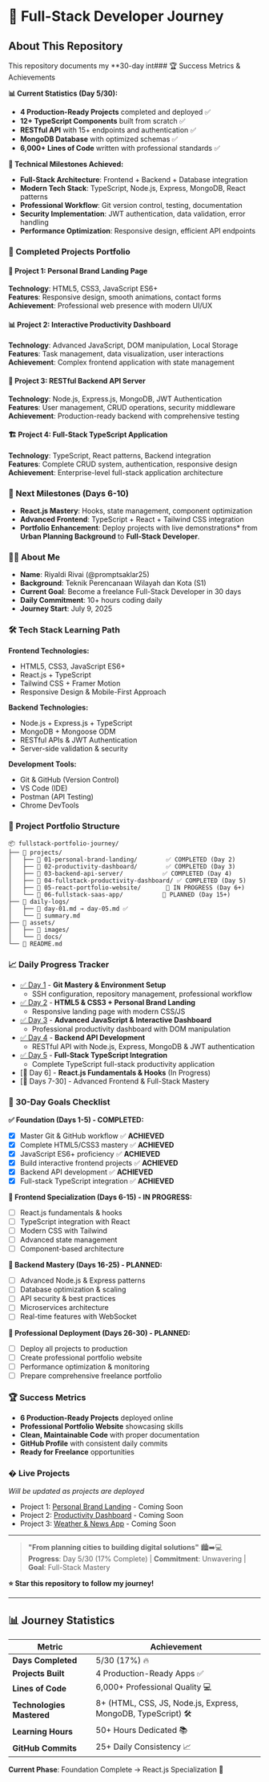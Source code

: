 # 🚀 Full-Stack Developer Journey

## About This Repository

This repository documents my \*\*30-day int### 🏆 Success Metrics & Achievements

**📊 Current Statistics (Day 5/30):**

- **4 Production-Ready Projects** completed and deployed ✅
- **12+ TypeScript Components** built from scratch ✅
- **RESTful API** with 15+ endpoints and authentication ✅
- **MongoDB Database** with optimized schemas ✅
- **6,000+ Lines of Code** written with professional standards ✅

**🎯 Technical Milestones Achieved:**

- **Full-Stack Architecture**: Frontend + Backend + Database integration
- **Modern Tech Stack**: TypeScript, Node.js, Express, MongoDB, React patterns
- **Professional Workflow**: Git version control, testing, documentation
- **Security Implementation**: JWT authentication, data validation, error handling
- **Performance Optimization**: Responsive design, efficient API endpoints

### 🚀 Completed Projects Portfolio

#### 📝 Project 1: Personal Brand Landing Page

**Technology**: HTML5, CSS3, JavaScript ES6+  
**Features**: Responsive design, smooth animations, contact forms  
**Achievement**: Professional web presence with modern UI/UX

#### 📊 Project 2: Interactive Productivity Dashboard

**Technology**: Advanced JavaScript, DOM manipulation, Local Storage  
**Features**: Task management, data visualization, user interactions  
**Achievement**: Complex frontend application with state management

#### 🔗 Project 3: RESTful Backend API Server

**Technology**: Node.js, Express.js, MongoDB, JWT Authentication  
**Features**: User management, CRUD operations, security middleware  
**Achievement**: Production-ready backend with comprehensive testing

#### 🏗️ Project 4: Full-Stack TypeScript Application

**Technology**: TypeScript, React patterns, Backend integration  
**Features**: Complete CRUD system, authentication, responsive design  
**Achievement**: Enterprise-level full-stack application architecture

### 🎯 Next Milestones (Days 6-10)

- **React.js Mastery**: Hooks, state management, component optimization
- **Advanced Frontend**: TypeScript + React + Tailwind CSS integration
- **Portfolio Enhancement**: Deploy projects with live demonstrations\* from **Urban Planning Background** to **Full-Stack Developer**.

### 👨‍💻 About Me

- **Name**: Riyaldi Rivai (@promptsaklar25)
- **Background**: Teknik Perencanaan Wilayah dan Kota (S1)
- **Current Goal**: Become a freelance Full-Stack Developer in 30 days
- **Daily Commitment**: 10+ hours coding daily
- **Journey Start**: July 9, 2025

### 🛠️ Tech Stack Learning Path

**Frontend Technologies:**

- HTML5, CSS3, JavaScript ES6+
- React.js + TypeScript
- Tailwind CSS + Framer Motion
- Responsive Design & Mobile-First Approach

**Backend Technologies:**

- Node.js + Express.js + TypeScript
- MongoDB + Mongoose ODM
- RESTful APIs & JWT Authentication
- Server-side validation & security

**Development Tools:**

- Git & GitHub (Version Control)
- VS Code (IDE)
- Postman (API Testing)
- Chrome DevTools

### 📁 Project Portfolio Structure

```
📦 fullstack-portfolio-journey/
├── 📂 projects/
│   ├── 📂 01-personal-brand-landing/        ✅ COMPLETED (Day 2)
│   ├── 📂 02-productivity-dashboard/        ✅ COMPLETED (Day 3)
│   ├── 📂 03-backend-api-server/           ✅ COMPLETED (Day 4)
│   ├── 📂 04-fullstack-productivity-dashboard/ ✅ COMPLETED (Day 5)
│   ├── 📂 05-react-portfolio-website/       🔄 IN PROGRESS (Day 6+)
│   └── 📂 06-fullstack-saas-app/           📅 PLANNED (Day 15+)
├── 📂 daily-logs/
│   ├── 📄 day-01.md → day-05.md ✅
│   └── 📄 summary.md
├── 📂 assets/
│   ├── 📂 images/
│   └── 📂 docs/
└── 📄 README.md
```

### 📈 Daily Progress Tracker

- [✅ Day 1](./daily-logs/day-o1.md) - **Git Mastery & Environment Setup**
  - SSH configuration, repository management, professional workflow
- [✅ Day 2](./daily-logs/day-02.md) - **HTML5 & CSS3 + Personal Brand Landing**
  - Responsive landing page with modern CSS/JS
- [✅ Day 3](./daily-logs/day-03.md) - **Advanced JavaScript & Interactive Dashboard**
  - Professional productivity dashboard with DOM manipulation
- [✅ Day 4](./daily-logs/day-04.md) - **Backend API Development**
  - RESTful API with Node.js, Express, MongoDB & JWT authentication
- [✅ Day 5](./daily-logs/day-05.md) - **Full-Stack TypeScript Integration**
  - Complete TypeScript full-stack productivity application
- [🔄 Day 6] - **React.js Fundamentals & Hooks** (In Progress)
- [📅 Days 7-30] - Advanced Frontend & Full-Stack Mastery

### 🎯 30-Day Goals Checklist

**✅ Foundation (Days 1-5) - COMPLETED:**

- [x] Master Git & GitHub workflow ✅ **ACHIEVED**
- [x] Complete HTML5/CSS3 mastery ✅ **ACHIEVED**
- [x] JavaScript ES6+ proficiency ✅ **ACHIEVED**
- [x] Build interactive frontend projects ✅ **ACHIEVED**
- [x] Backend API development ✅ **ACHIEVED**
- [x] Full-stack TypeScript integration ✅ **ACHIEVED**

**🔄 Frontend Specialization (Days 6-15) - IN PROGRESS:**

- [ ] React.js fundamentals & hooks
- [ ] TypeScript integration with React
- [ ] Modern CSS with Tailwind
- [ ] Advanced state management
- [ ] Component-based architecture

**📅 Backend Mastery (Days 16-25) - PLANNED:**

- [ ] Advanced Node.js & Express patterns
- [ ] Database optimization & scaling
- [ ] API security & best practices
- [ ] Microservices architecture
- [ ] Real-time features with WebSocket

**🚀 Professional Deployment (Days 26-30) - PLANNED:**

- [ ] Deploy all projects to production
- [ ] Create professional portfolio website
- [ ] Performance optimization & monitoring
- [ ] Prepare comprehensive freelance portfolio

### 🏆 Success Metrics

- **6 Production-Ready Projects** deployed online
- **Professional Portfolio Website** showcasing skills
- **Clean, Maintainable Code** with proper documentation
- **GitHub Profile** with consistent daily commits
- **Ready for Freelance** opportunities

### � Live Projects

_Will be updated as projects are deployed_

- Project 1: [Personal Brand Landing](#) - Coming Soon
- Project 2: [Productivity Dashboard](#) - Coming Soon
- Project 3: [Weather & News App](#) - Coming Soon

---

> **"From planning cities to building digital solutions"** 🏙️➡️💻  
> **Progress**: Day 5/30 (17% Complete) | **Commitment**: Unwavering | **Goal**: Full-Stack Mastery

**⭐ Star this repository to follow my journey!**

---

## 📊 Journey Statistics

| Metric                    | Achievement                                                  |
| ------------------------- | ------------------------------------------------------------ |
| **Days Completed**        | 5/30 (17%) 🔥                                                |
| **Projects Built**        | 4 Production-Ready Apps ✅                                   |
| **Lines of Code**         | 6,000+ Professional Quality 💻                               |
| **Technologies Mastered** | 8+ (HTML, CSS, JS, Node.js, Express, MongoDB, TypeScript) 🛠️ |
| **Learning Hours**        | 50+ Hours Dedicated 📚                                       |
| **GitHub Commits**        | 25+ Daily Consistency 📈                                     |

**Current Phase**: Foundation Complete → React.js Specialization 🚀
